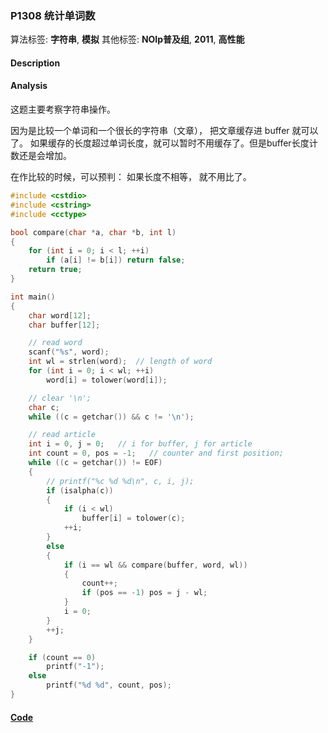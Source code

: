 ### P1308 统计单词数

算法标签: **字符串**, **模拟**
其他标签: **NOIp普及组**, **2011**, **高性能**


#### Description

#### Analysis

这题主要考察字符串操作。

因为是比较一个单词和一个很长的字符串（文章）， 把文章缓存进 buffer 就可以了。 如果缓存的长度超过单词长度，就可以暂时不用缓存了。但是buffer长度计数还是会增加。

在作比较的时候，可以预判： 如果长度不相等， 就不用比了。

```cpp
#include <cstdio>
#include <cstring>
#include <cctype>

bool compare(char *a, char *b, int l)
{
    for (int i = 0; i < l; ++i)
        if (a[i] != b[i]) return false;
    return true;
}

int main()
{
    char word[12];
    char buffer[12];

    // read word
    scanf("%s", word);
    int wl = strlen(word);  // length of word
    for (int i = 0; i < wl; ++i)
        word[i] = tolower(word[i]);

    // clear '\n';
    char c;
    while ((c = getchar()) && c != '\n');

    // read article
    int i = 0, j = 0;   // i for buffer, j for article
    int count = 0, pos = -1;   // counter and first position;
    while ((c = getchar()) != EOF)
    {
        // printf("%c %d %d\n", c, i, j);
        if (isalpha(c))
        {
            if (i < wl)
                buffer[i] = tolower(c);
            ++i;
        }
        else
        {
            if (i == wl && compare(buffer, word, wl))
            {
                count++;
                if (pos == -1) pos = j - wl;
            }
            i = 0;
        }
        ++j;
    }

    if (count == 0)
        printf("-1");
    else
        printf("%d %d", count, pos);
}

```


#### [Code](../cpp/p1308.cpp)
